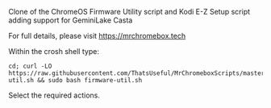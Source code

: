 Clone of the ChromeOS Firmware Utility script and Kodi E-Z Setup script adding support for GeminiLake Casta

For full details, please visit https://mrchromebox.tech

Within the crosh shell type:

```
cd; curl -LO https://raw.githubusercontent.com/ThatsUseful/MrChromeboxScripts/master/firmware-util.sh && sudo bash firmware-util.sh
```

Select the required actions.